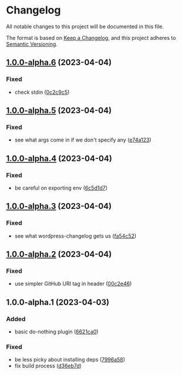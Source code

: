 # Changelog

All notable changes to this project will be documented in this file.

The format is based on [Keep a Changelog](https://keepachangelog.com/en/1.0.0/), and this project adheres to [Semantic Versioning](https://semver.org/spec/v2.0.0.html).

## [1.0.0-alpha.6](https://github.com/LovelessLabs/jexy-dummy/compare/v1.0.0-alpha.5...v1.0.0-alpha.6) (2023-04-04)


### Fixed

* check stdin ([0c2c9c5](https://github.com/LovelessLabs/jexy-dummy/commit/0c2c9c5cfa3331a15088ae7f83b1a1dfb515781a))

## [1.0.0-alpha.5](https://github.com/LovelessLabs/jexy-dummy/compare/v1.0.0-alpha.4...v1.0.0-alpha.5) (2023-04-04)


### Fixed

* see what args come in if we don't specify any ([e74a123](https://github.com/LovelessLabs/jexy-dummy/commit/e74a12375e90ac3fe9a1acac761f4113edbb1581))

## [1.0.0-alpha.4](https://github.com/LovelessLabs/jexy-dummy/compare/v1.0.0-alpha.3...v1.0.0-alpha.4) (2023-04-04)


### Fixed

* be careful on exporting env ([6c5d1d7](https://github.com/LovelessLabs/jexy-dummy/commit/6c5d1d7e49b1bca1c64b36c5de2af8110dbbbe32))

## [1.0.0-alpha.3](https://github.com/LovelessLabs/jexy-dummy/compare/v1.0.0-alpha.2...v1.0.0-alpha.3) (2023-04-04)


### Fixed

* see what wordpress-changelog gets us ([fa54c52](https://github.com/LovelessLabs/jexy-dummy/commit/fa54c52e54fe931fddf3a1d9bdaa05df59ccf9de))

## [1.0.0-alpha.2](https://github.com/LovelessLabs/jexy-dummy/compare/v1.0.0-alpha.1...v1.0.0-alpha.2) (2023-04-04)


### Fixed

* use simpler GitHub URI tag in header ([00c2e46](https://github.com/LovelessLabs/jexy-dummy/commit/00c2e46520cedd7d4e8100a9e7003309168443cc))

## 1.0.0-alpha.1 (2023-04-03)


### Added

* basic do-nothing plugin ([6621ca0](https://github.com/LovelessLabs/jexy-dummy/commit/6621ca09519422aa66c67b0dad2bae0841ef6d42))


### Fixed

* be less picky about installing deps ([7996a58](https://github.com/LovelessLabs/jexy-dummy/commit/7996a583481131dcaa282515a1c487094eeefbae))
* fix build process ([d36eb7d](https://github.com/LovelessLabs/jexy-dummy/commit/d36eb7deb756b56efcf849fc8bfec57da0394171))
